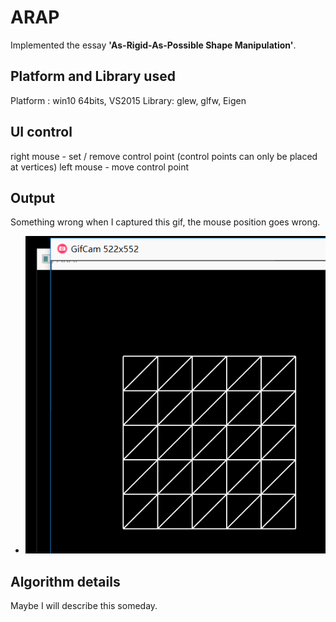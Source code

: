 # ARAP
Implemented the essay <b>'As-Rigid-As-Possible Shape Manipulation'</b>.

## Platform and Library used
Platform : win10 64bits, VS2015
Library: glew, glfw, Eigen

## UI control
right mouse - set / remove control point (control points can only be placed at vertices)
left mouse - move control point

## Output
Something wrong when I captured this gif, the mouse position goes wrong.
- ![result](https://github.com/AmazingZhen/ARAP/blob/master/res/1.gif)

## Algorithm details
Maybe I will describe this someday.
